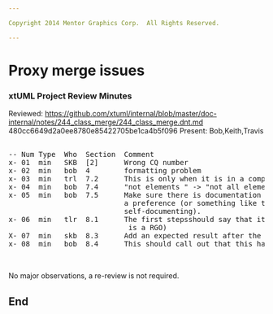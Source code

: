 ```yaml
---

Copyright 2014 Mentor Graphics Corp.  All Rights Reserved.

---
```


# Proxy merge issues
### xtUML Project Review Minutes

Reviewed:  https://github.com/xtuml/internal/blob/master/doc-internal/notes/244_class_merge/244_class_merge.dnt.md
           480cc6649d2a0ee8780e85422705be1ca4b5f096
Present:  Bob,Keith,Travis

<pre>

-- Num Type  Who  Section  Comment
x- 01  min   SKB  [2]      Wrong CQ number
x- 02  min   bob  4        formatting problem
x- 03  min   trl  7.2      This is only when it is in a compare situation (when it is a compare root)
x- 04  min   bob  7.4      "not elements " -> "not all elements "
x- 05  min   bob  7.5      Make sure there is documentation for this debug flag.  Perhaps we should add
                           a preference (or something like that) to turn this debug flag on (that could make it 
						   self-documenting).
x- 06  min   tlr  8.1      The first stepsshould say that it is a class file referring to another class (it
                            is a RGO)
X- 07  min   skb  8.3      Add an expected result after the "undo" step
x- 08  min   bob  8.4      This should call out that this has to start with 2 states and a transition between the 2 states.


</pre>
   
No major observations, a re-review is not required.


End
---
